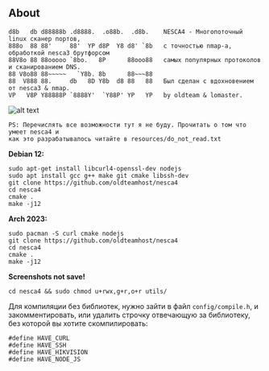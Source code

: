 ## About
```
d8b   db d88888b .d8888.  .o88b.  .d8b.    NESCA4 - Многопоточный linux сканер портов,
888o  88 88'     88'  YP d8P  Y8 d8' `8b   с точностью nmap-а, обработкой nesca3 брутфорсом
88V8o 88 88ooooo `8bo.   8P      88ooo88   самых популярных протоколов и сканированием DNS.
88 V8o88 88~~~~~   `Y8b. 8b      88~~~88    
88  V888 88.     db   8D Y8b  d8 88   88   Был сделан с вдохновением от nesca3 & nmap.
VP   V8P Y88888P `8888Y'  `Y88P' YP   YP   by oldteam & lomaster.
```

![alt text](https://i.imgur.com/dA9tq6n.png)

```
PS: Перечислять все возможности тут я не буду. Прочитать о том что умеет nesca4 и
как это разрабатывалось читайте в resources/do_not_read.txt
```
**Debian 12:**  
```
sudo apt-get install libcurl4-openssl-dev nodejs
sudo apt install gcc g++ make git cmake libssh-dev
git clone https://github.com/oldteamhost/nesca4
cd nesca4
cmake .
make -j12
```

**Arch 2023:**  
```
sudo pacman -S curl cmake nodejs
git clone https://github.com/oldteamhost/nesca4
cd nesca4
cmake .
make -j12
```

**Screenshots not save!**
```
cd nesca4 && sudo chmod u+rwx,g+r,o+r utils/ 
```

Для компиляции без библиотек, нужно зайти в файл `config/compile.h`, и закомментировать, или удалить строчку отвечающую за библиотеку, без которой вы хотите скомпилировать:

``` с++
#define HAVE_CURL
#define HAVE_SSH
#define HAVE_HIKVISION
#define HAVE_NODE_JS
```
